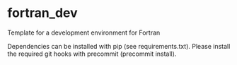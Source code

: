 # fortran_dev
Template for a development environment for Fortran

Dependencies can be installed with pip (see requirements.txt).
Please install the required git hooks with precommit (precommit install).
